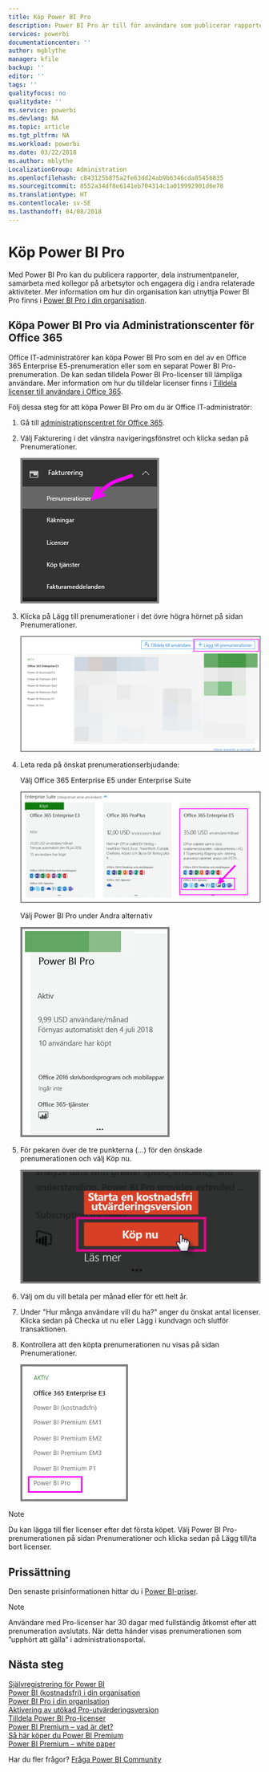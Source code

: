 ```yaml
---
title: Köp Power BI Pro
description: Power BI Pro är till för användare som publicerar rapporter, delar instrumentpaneler, samarbetar med kollegor i arbetsytor och engagerar sig i andra relaterade aktiviteter.
services: powerbi
documentationcenter: ''
author: mgblythe
manager: kfile
backup: ''
editor: ''
tags: ''
qualityfocus: no
qualitydate: ''
ms.service: powerbi
ms.devlang: NA
ms.topic: article
ms.tgt_pltfrm: NA
ms.workload: powerbi
ms.date: 03/22/2018
ms.author: mblythe
LocalizationGroup: Administration
ms.openlocfilehash: c843125b875a2fe63dd24ab9b6346cda85456835
ms.sourcegitcommit: 8552a34df8e6141eb704314c1a019992901d6e78
ms.translationtype: HT
ms.contentlocale: sv-SE
ms.lasthandoff: 04/08/2018
---
```

# <a name="purchasing-power-bi-pro"></a>Köp Power BI Pro

Med Power BI Pro kan du publicera rapporter, dela instrumentpaneler, samarbeta med kollegor på arbetsytor och engagera dig i andra relaterade aktiviteter. Mer information om hur din organisation kan utnyttja Power BI Pro finns i [Power BI Pro i din organisation](service-admin-power-bi-pro-in-your-organization.md).

## <a name="purchasing-power-bi-pro-through-office-365-admin-center"></a>Köpa Power BI Pro via Administrationscenter för Office 365

Office IT-administratörer kan köpa Power BI Pro som en del av en Office 365 Enterprise E5-prenumeration eller som en separat Power BI Pro-prenumeration. De kan sedan tilldela Power BI Pro-licenser till lämpliga användare. Mer information om hur du tilldelar licenser finns i [Tilldela licenser till användare i Office 365](https://support.office.com/en-us/article/assign-licenses-to-users-in-office-365-for-business-997596b5-4173-4627-b915-36abac6786dc?ui=en-US&rs=en-US&ad=US).

Följ dessa steg för att köpa Power BI Pro om du är Office IT-administratör:

1. Gå till [administrationscentret för Office 365](https://portal.office.com/adminportal/home#/homepage).
2. Välj Fakturering i det vänstra navigeringsfönstret och klicka sedan på Prenumerationer.

    ![navigeringsfönster](media/service-admin-purchasing-power-bi-pro/service-purchasing-power-bi-pro/service-purchasing-power-bi-pro-01.png)

3. Klicka på Lägg till prenumerationer i det övre högra hörnet på sidan Prenumerationer.

    ![prenumeration](media/service-admin-purchasing-power-bi-pro/service-purchasing-power-bi-pro/service-purchasing-power-bi-pro-02.png)

4. Leta reda på önskat prenumerationserbjudande:

    Välj Office 365 Enterprise E5 under Enterprise Suite

    ![Office E5-prenumeration](media/service-admin-purchasing-power-bi-pro/service-purchasing-power-bi-pro/service-purchasing-power-bi-pro-03.png)

    Välj Power BI Pro under Andra alternativ

    ![PBI-prenumeration](media/service-admin-purchasing-power-bi-pro/service-purchasing-power-bi-pro/service-purchasing-power-bi-pro-04.png)

5. För pekaren över de tre punkterna (...) för den önskade prenumerationen och välj Köp nu.

    ![Köp nu](media/service-admin-purchasing-power-bi-pro/service-purchasing-power-bi-pro/service-purchasing-power-bi-pro-05.png)

6. Välj om du vill betala per månad eller för ett helt år.
7. Under "Hur många användare vill du ha?" anger du önskat antal licenser. Klicka sedan på Checka ut nu eller Lägg i kundvagn och slutför transaktionen.
8. Kontrollera att den köpta prenumerationen nu visas på sidan Prenumerationer.

   ![Förvärvad prenumeration](media/service-admin-purchasing-power-bi-pro/service-purchasing-power-bi-pro/service-purchasing-power-bi-pro-06.png)

> [!NOTE]
> Du kan lägga till fler licenser efter det första köpet. Välj Power BI Pro-prenumerationen på sidan Prenumerationer och klicka sedan på Lägg till/ta bort licenser.
>

## <a name="pricing"></a>Prissättning

Den senaste prisinformationen hittar du i [Power BI-priser](https://powerbi.microsoft.com/en-us/pricing/).

> [!NOTE]
> Användare med Pro-licenser har 30 dagar med fullständig åtkomst efter att prenumeration avslutats. När detta händer visas prenumerationen som ”upphört att gälla” i administrationsportal.
>

## <a name="next-steps"></a>Nästa steg
[Självregistrering för Power BI](service-admin-signing-up-for-power-bi-with-a-new-office-365-trial.md)
<br/>
[Power BI (kostnadsfri) i din organisation](service-admin-service-free-in-your-organization.md)
<br/>
[Power BI Pro i din organisation](service-admin-power-bi-pro-in-your-organization.md)
<br/>
[Aktivering av utökad Pro-utvärderingsversion](service-extended-pro-trial.md)
<br/>
[Tilldela Power BI Pro-licenser](service-admin-assigning-power-bi-pro-licenses.md)
<br/>
[Power BI Premium – vad är det?](service-admin-premium-manage.md)
<br/>
[Så här köper du Power BI Premium](service-admin-premium-purchase.md)
<br/>
[Power BI Premium – white paper](https://aka.ms/pbipremiumwhitepaper)

Har du fler frågor? [Fråga Power BI Community](https://community.powerbi.com/)
